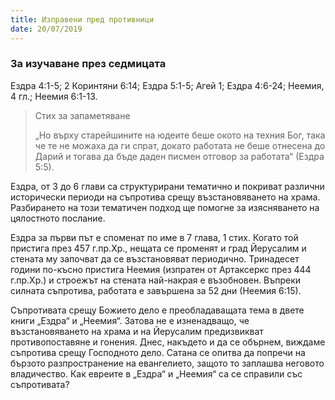 ```yaml
---
title: Изправени пред противници
date: 20/07/2019
---
```


### За изучаване през седмицата
Ездра 4:1-5; 2 Коринтяни 6:14; Ездра 5:1-5; Агей 1; Ездра 4:6-24; Неемия, 4 гл.; Неемия 6:1-13.

> <p>Стих за запаметяване</p>
> „Но върху старейшините на юдеите беше окото на техния Бог, така че те не можаха да ги спрат, докато работата не беше отнесена до Дарий и тогава да бъде даден писмен отговор за работата“ (Ездра 5:5).

Ездра, от 3 до 6 глави са структурирани тематично и покриват различни исторически периоди на съпротива срещу възстановяването на храма. Разбирането на този тематичен подход ще помогне за изясняването на цялостното послание.

Ездра за първи път е споменат по име в 7 глава, 1 стих. Когато той пристига през 457 г.пр.Хр., нещата се променят и град Йерусалим и стената му започват да се възстановяват периодично. Тринадесет години по-късно пристига Неемия (изпратен от Артаксеркс през 444 г.пр.Хр.) и строежът на стената най-накрая е възобновен. Въпреки силната съпротива, работата е завършена за 52 дни (Неемия 6:15).

Съпротивата срещу Божието дело е преобладаващата тема в двете книги „Ездра“ и „Неемия“. Затова не е изненадващо, че възстановяването на храма и на Йерусалим предизвикват противопоставяне и гонения. Днес, накъдето и да се обърнем, виждаме съпротива срещу Господното дело. Сатана се опитва да попречи на бързото разпространение на евангелието, защото то заплашва неговото владичество. Как евреите в „Ездра“ и „Неемия“ са се справили със съпротивата?